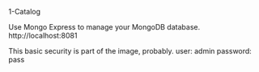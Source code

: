 
1-Catalog

Use Mongo Express to manage your MongoDB database.
http://localhost:8081

This basic security is part of the image, probably.
user: admin
password: pass
